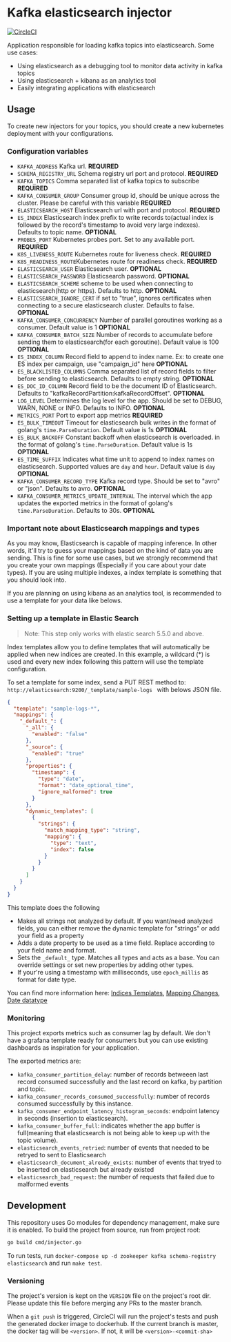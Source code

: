 # Kafka elasticsearch injector
[![CircleCI](https://circleci.com/gh/inloco/kafka-elasticsearch-injector.svg?style=svg&circle-token=9b8a15af1d6bd1fde69dc0fbc37ff191f4c95473)](https://circleci.com/gh/inloco/kafka-elasticsearch-injector)

Application responsible for loading kafka topics into elasticsearch. Some use cases:

- Using elasticsearch as a debugging tool to monitor data activity in kafka topics
- Using elasticsearch + kibana as an analytics tool
- Easily integrating applications with elasticsearch

## Usage

To create new injectors for your topics, you should create a new kubernetes deployment with your configurations.

### Configuration variables
- `KAFKA_ADDRESS` Kafka url. **REQUIRED**
- `SCHEMA_REGISTRY_URL` Schema registry url port and protocol. **REQUIRED**
- `KAFKA_TOPICS` Comma separated list of kafka topics to subscribe **REQUIRED**
- `KAFKA_CONSUMER_GROUP` Consumer group id, should be unique across the cluster. Please be careful with this variable **REQUIRED**
- `ELASTICSEARCH_HOST` Elasticsearch url with port and protocol. **REQUIRED**
- `ES_INDEX` Elasticsearch index prefix to write records to(actual index is followed by the record's timestamp to avoid very large indexes). Defaults to topic name. **OPTIONAL**
- `PROBES_PORT` Kubernetes probes port. Set to any available port. **REQUIRED**
- `K8S_LIVENESS_ROUTE` Kubernetes route for liveness check. **REQUIRED**
- `K8S_READINESS_ROUTE`Kubernetes route for readiness check. **REQUIRED**
- `ELASTICSEARCH_USER` Elasticsearch user. **OPTIONAL**
- `ELASTICSEARCH_PASSWORD` Elasticsearch password. **OPTIONAL**
- `ELASTICSEARCH_SCHEME` scheme to be used when connecting to elasticsearch(http or https). Defaults to http. **OPTIONAL**
- `ELASTICSEARCH_IGNORE_CERT` if set to "true", ignores certificates when connecting to a secure elasticsearch cluster. Defaults to false. **OPTIONAL**
- `KAFKA_CONSUMER_CONCURRENCY` Number of parallel goroutines working as a consumer. Default value is 1 **OPTIONAL**
- `KAFKA_CONSUMER_BATCH_SIZE` Number of records to accumulate before sending them to elasticsearch(for each goroutine). Default value is 100 **OPTIONAL**
- `ES_INDEX_COLUMN` Record field to append to index name. Ex: to create one ES index per campaign, use "campaign_id" here **OPTIONAL**
- `ES_BLACKLISTED_COLUMNS` Comma separated list of record fields to filter before sending to elasticsearch. Defaults to empty string. **OPTIONAL**
- `ES_DOC_ID_COLUMN` Record field to be the document ID of Elasticsearch. Defaults to "kafkaRecordPartition:kafkaRecordOffset". **OPTIONAL**
- `LOG_LEVEL` Determines the log level for the app. Should be set to DEBUG, WARN, NONE or INFO. Defaults to INFO. **OPTIONAL**
- `METRICS_PORT` Port to export app metrics **REQUIRED**
- `ES_BULK_TIMEOUT` Timeout for elasticsearch bulk writes in the format of golang's `time.ParseDuration`. Default value is 1s **OPTIONAL**
- `ES_BULK_BACKOFF` Constant backoff when elasticsearch is overloaded. in the format of golang's `time.ParseDuration`. Default value is 1s **OPTIONAL**
- `ES_TIME_SUFFIX` Indicates what time unit to append to index names on elasticsearch. Supported values are `day` and `hour`. Default value is `day` **OPTIONAL**
- `KAFKA_CONSUMER_RECORD_TYPE` Kafka record type. Should be set to "avro" or "json". Defaults to avro. **OPTIONAL**
- `KAFKA_CONSUMER_METRICS_UPDATE_INTERVAL` The interval which the app updates the exported metrics in the format of golang's `time.ParseDuration`. Defaults to 30s. **OPTIONAL**

### Important note about Elasticsearch mappings and types

As you may know, Elasticsearch is capable of mapping inference. In other words, it'll try to guess
your mappings based on the kind of data you are sending. This is fine for some use cases, but we
strongly recommend that you create your own mappings (Especially if you care about your date
types). If you are using multiple indexes, a index template is something that you should look into.

If you are planning on using kibana as an analytics tool, is recommended to use a template for your data like belows.

### Setting up a template in Elastic Search

> Note: This step only works with elastic search 5.5.0 and above.

Index templates allow you to define templates that will automatically be applied when new indices are created. In this
example, a wildcard (*) is used and every new index following this pattern will use the template configuration.

To set a template for some index,  send a PUT REST method to: ```http://elasticsearch:9200/_template/sample-logs ``` with belows JSON
file.

```json
{
  "template": "sample-logs-*",
  "mappings": {
    "_default_": {
      "_all": {
        "enabled": "false"
      },
      "_source": {
        "enabled": "true"
      },
      "properties": {
        "timestamp": {
          "type": "date",
          "format": "date_optional_time",
          "ignore_malformed": true
        }
      },
      "dynamic_templates": [
        {
          "strings": {
            "match_mapping_type": "string",
            "mapping": {
              "type": "text",
              "index": false
            }
          }
        }
      ]
    }
  }
}
```

This template does the following

- Makes all strings not analyzed by default. If you want/need analyzed fields, you can either remove
  the dynamic template for "strings" or add your field as a property
- Adds a date property to be used as a time field. Replace according to your field name and format.
- Sets the `_default_` type. Matches all types and acts as a base. You can override settings or set
  new properties by adding other types.
- If your're using a timestamp with milliseconds, use ```epoch_millis``` as format for date type.

You can find more information here: [Indices Templates][indices_templates], [Mapping Changes][mapping_changes],
[Date datatype][date_datatype]

### Monitoring

This project exports metrics such as consumer lag by default. We don't have a grafana template ready for consumers but you can use existing
dashboards as inspiration for your application.

The exported metrics are:
- `kafka_consumer_partition_delay`: number of records betweeen last record consumed successfully and the last record on kafka, by partition and topic.
- `kafka_consumer_records_consumed_successfully`: number of records consumed successfully by this instance.
- `kafka_consumer_endpoint_latency_histogram_seconds`: endpoint latency in seconds (insertion to elasticsearch).
- `kafka_consumer_buffer_full`: indicates whether the app buffer is full(meaning that elasticsearch is not being able to keep up with the topic volume).
- `elasticsearch_events_retried`: number of events that needed to be retryed to sent to Elasticsearch
- `elasticsearch_document_already_exists`: number of events that tryed to be inserted on elasticsearch but already existed
- `elasticsearch_bad_request`: the number of requests that failed due to malformed events

## Development

This repository uses Go modules for dependency management, make sure it is enabled.
To build the project from source, run from project root:
```bash
go build cmd/injector.go
```

To run tests, run `docker-compose up -d zookeeper kafka schema-registry elasticsearch` and run `make test`. 

### Versioning

The project's version is kept on the `VERSION` file on the project's root dir. 
Please update this file before merging any PRs to the master branch.

When a `git push` is triggered, CircleCI will run the project's tests and push the generated docker image to dockerhub.
If the current branch is master, the docker tag will be `<version>`. If not, it will be `<version>-<commit-sha>`

[mapping_changes]: https://www.elastic.co/guide/en/elasticsearch/reference/current/breaking_50_mapping_changes.html
[indices_templates]: https://www.elastic.co/guide/en/elasticsearch/reference/current/indices-templates.html
[date_datatype]: https://www.elastic.co/guide/en/elasticsearch/reference/current/date.html
